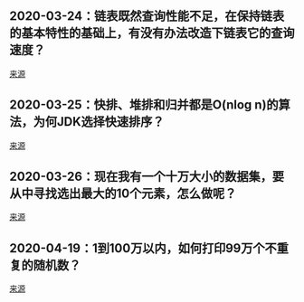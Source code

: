 ## 2020-03-24：链表既然查询性能不足，在保持链表的基本特性的基础上，有没有办法改造下链表它的查询速度？

[来源](https://user.qzone.qq.com/136234428/blog/1585007037)

## 2020-03-25：快排、堆排和归并都是O(nlog n)的算法，为何JDK选择快速排序？

[来源](https://user.qzone.qq.com/136234428/blog/1585098900)

## 2020-03-26：现在我有一个十万大小的数据集，要从中寻找选出最大的10个元素，怎么做呢？

[来源](https://user.qzone.qq.com/136234428/blog/1585185073)

## 2020-04-19：1到100万以内，如何打印99万个不重复的随机数？

[来源](https://user.qzone.qq.com/3182319461/blog/1587251843)

